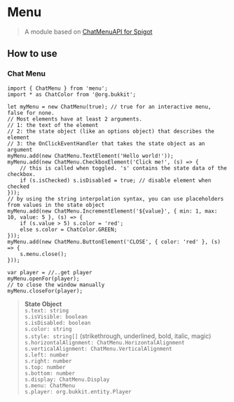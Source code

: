 # Menu
>A module based on [ChatMenuAPI for Spigot](https://github.com/timtomtim7/ChatMenuAPI)

## How to use

### Chat Menu
```
import { ChatMenu } from 'menu';
import * as ChatColor from '@org.bukkit';

let myMenu = new ChatMenu(true); // true for an interactive menu, false for none.
// Most elements have at least 2 arguments.
// 1: the text of the element
// 2: the state object (like an options object) that describes the element 
// 3: the OnClickEventHandler that takes the state object as an argument
myMenu.add(new ChatMenu.TextElement('Hello world!'));
myMenu.add(new ChatMenu.CheckboxElement('Click me!', (s) => {
    // this is called when toggled. 's' contains the state data of the checkbox.
    if (s.isChecked) s.isDisabled = true; // disable element when checked
}));
// by using the string interpolation syntax, you can use placeholders from values in the state object
myMenu.add(new ChatMenu.IncrementElement('${value}', { min: 1, max: 10, value: 5 }, (s) => {
    if (s.value > 5) s.color = 'red';
    else s.color = ChatColor.GREEN;
}));
myMenu.add(new ChatMenu.ButtonElement('CLOSE', { color: 'red' }, (s) => {
    s.menu.close();
}));

var player = //..get player
myMenu.openFor(player);
// to close the window manually
myMenu.closeFor(player);
```
>**State Object**  
`s.text: string`  
`s.isVisible: boolean`  
`s.isDisabled: boolean`  
`s.color: string`  
`s.style: string[]` (strikethrough, underlined, bold, italic, magic)  
`s.horizontalAlignment: ChatMenu.HorizontalAlignment`  
`s.verticalAlignment: ChatMenu.VerticalAlignment`  
`s.left: number`  
`s.right: number`  
`s.top: number`  
`s.bottom: number`  
`s.display: ChatMenu.Display`  
`s.menu: ChatMenu`  
`s.player: org.bukkit.entity.Player`  
